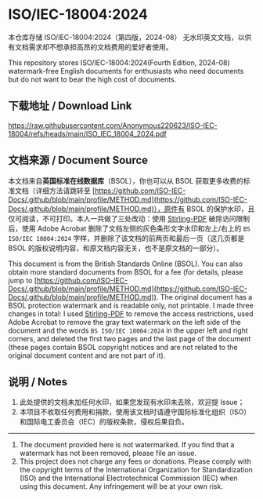# ISO/IEC-18004:2024

本仓库存储 ISO/IEC-18004:2024（第四版，2024-08） 无水印英文文档，以供有文档需求却不想承担高昂的文档费用的爱好者使用。

This repository stores ISO/IEC-18004:2024(Fourth Edition, 2024-08) watermark-free English documents for enthusiasts who need documents but do not want to bear the high cost of documents.

## 下载地址 / Download Link

https://raw.githubusercontent.com/Anonymous220623/ISO-IEC-18004/refs/heads/main/ISO_IEC_18004_2024.pdf

## 文档来源 / Document Source

本文档来自**英国标准在线数据库**（BSOL），你也可以从 BSOL 获取更多收费的标准文档（详细方法请跳转至 [https://github.com/ISO-IEC-Docs/.github/blob/main/profile/METHOD.md](https://github.com/ISO-IEC-Docs/.github/blob/main/profile/METHOD.md)），原件有 BSOL 的保护水印，且仅可阅读，不可打印。本人一共做了三处改动：使用 [Stirling-PDF](https://github.com/Stirling-Tools/Stirling-PDF) 破除访问限制后，使用 Adobe Acrobat 删除了文档左侧的灰色条形文字水印和左上/右上的 `BS ISO/IEC 18004:2024` 字样，并删除了该文档的前两页和最后一页（这几页都是 BSOL 的版权说明内容，和原文档内容无关，也不是原文档的一部分）。

This document is from the British Standards Online (BSOL). You can also obtain more standard documents from BSOL for a fee (for details, please jump to [https://github.com/ISO-IEC-Docs/.github/blob/main/profile/METHOD.md](https://github.com/ISO-IEC-Docs/.github/blob/main/profile/METHOD.md)). The original document has a BSOL protection watermark and is readable only, not printable. I made three changes in total: I used [Stirling-PDF](https://github.com/Stirling-Tools/Stirling-PDF) to remove the access restrictions, used Adobe Acrobat to remove the gray text watermark on the left side of the document and the words `BS ISO/IEC 18004:2024` in the upper left and right corners, and deleted the first two pages and the last page of the document (these pages contain BSOL copyright notices and are not related to the original document content and are not part of it).

## 说明 / Notes

1. 此处提供的文档未加任何水印，如果您发现有水印未去除，欢迎提 Issue；
2. 本项目不收取任何费用和捐款，使用该文档时请遵守国际标准化组织（ISO）和国际电工委员会（IEC）的版权条款，侵权后果自负。
---
1. The document provided here is not watermarked. If you find that a watermark has not been removed, please file an issue.
2. This project does not charge any fees or donations. Please comply with the copyright terms of the International Organization for Standardization (ISO) and the International Electrotechnical Commission (IEC) when using this document. Any infringement will be at your own risk.
